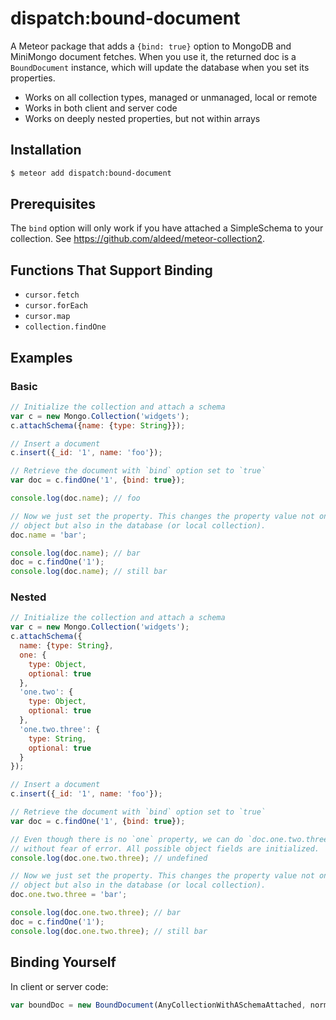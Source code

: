 dispatch:bound-document
===============

A Meteor package that adds a `{bind: true}` option to MongoDB and MiniMongo document fetches. When you use it, the returned doc is a `BoundDocument` instance, which will update the database when you set its properties.

* Works on all collection types, managed or unmanaged, local or remote
* Works in both client and server code
* Works on deeply nested properties, but not within arrays

## Installation

```bash
$ meteor add dispatch:bound-document
```

## Prerequisites

The `bind` option will only work if you have attached a SimpleSchema to your collection. See https://github.com/aldeed/meteor-collection2.

## Functions That Support Binding

* `cursor.fetch`
* `cursor.forEach`
* `cursor.map`
* `collection.findOne`

## Examples

### Basic

```js
// Initialize the collection and attach a schema
var c = new Mongo.Collection('widgets');
c.attachSchema({name: {type: String}});

// Insert a document
c.insert({_id: '1', name: 'foo'});

// Retrieve the document with `bind` option set to `true`
var doc = c.findOne('1', {bind: true});

console.log(doc.name); // foo

// Now we just set the property. This changes the property value not only in the
// object but also in the database (or local collection).
doc.name = 'bar';

console.log(doc.name); // bar
doc = c.findOne('1');
console.log(doc.name); // still bar
```

### Nested

```js
// Initialize the collection and attach a schema
var c = new Mongo.Collection('widgets');
c.attachSchema({
  name: {type: String},
  one: {
    type: Object,
    optional: true
  },
  'one.two': {
    type: Object,
    optional: true
  },
  'one.two.three': {
    type: String,
    optional: true
  }
});

// Insert a document
c.insert({_id: '1', name: 'foo'});

// Retrieve the document with `bind` option set to `true`
var doc = c.findOne('1', {bind: true});

// Even though there is no `one` property, we can do `doc.one.two.three`
// without fear of error. All possible object fields are initialized.
console.log(doc.one.two.three); // undefined

// Now we just set the property. This changes the property value not only in the
// object but also in the database (or local collection).
doc.one.two.three = 'bar';

console.log(doc.one.two.three); // bar
doc = c.findOne('1');
console.log(doc.one.two.three); // still bar
```

## Binding Yourself

In client or server code:

```js
var boundDoc = new BoundDocument(AnyCollectionWithASchemaAttached, normalDoc);
```
